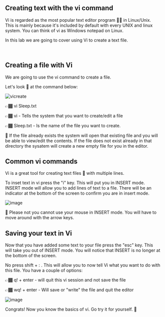 ## Creating text with the vi command

Vi is regarded as the most popular text editor program ✍🏽 in Linux/Unix. This is mainly because it's included by default with every UNIX
and linux system. You can think of vi as Windows notepad on Linux.

In this lab we are going to cover using Vi to create a text file.

&nbsp;
&nbsp;

## Creating a file with Vi
We are going to use the vi command to create a file. 

Let's look 👀 at the command below:

![vicreate](https://user-images.githubusercontent.com/109482212/183311283-c639fff2-3dab-42ed-b802-fe5cdd5f4764.jpg)


👉🏾 vi Sleep.txt

👉🏾 vi - Tells the system that you want to create/edit a file

👉🏾 Sleep.txt - Is the name of the file you want to create. 

🚨 If the file already exists the system will open that existing file and you will be able to view/edit the contents. If the file does not exist already in that directory the sysatem will create a new empty file for you in the editor.


## Common vi commands
Vi is a great tool for creating text files 📝 with multiple lines.

To inset text in vi press the "i" key. This will put you in INSERT mode. INSERT mode will allow you to add lines of text to a file. There will be an indicator at the bottom of the screen to confirm you are in insert mode.

![image](https://user-images.githubusercontent.com/109482212/183311467-cf3993b2-2354-4ff6-b024-e522a52693b6.png)

🚨 Please not you cannot use your mouse in INSERT mode. You will have to move around with the arrow keys.

## Saving your text in Vi
Now that you have added some text to your file press the "esc" key. This will take you out of INSERT mode. You will notice that INSERT is no longer at the bottom of the screen. 

No press shift + : . This will allow you to now tell Vi what you want to do with this file. You have a couple of options:

👉🏾 q! + enter - will quit this vi session and not save the file

👉🏾 wq! + enter - Will save or "write" the file and quit the editor

![image](https://user-images.githubusercontent.com/109482212/183311745-59fe85b4-a9eb-4f6d-b4a2-234abb37bda5.png)

Congrats! Now you know the basics of vi. Go try it for yourself. 💨


